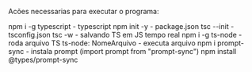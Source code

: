 Acões necessarias para executar o programa:

npm i -g typescript            - typescript
npm init -y                    - package.json
tsc --init                     - tsconfig.json
tsc -w                         - salvando TS em JS tempo real
npm i -g ts-node               - roda arquivo TS
ts-node: NomeArquivo           - executa arquivo
npm i prompt-sync              - instala prompt   (import prompt from "prompt-sync")
npm install @types/prompt-sync